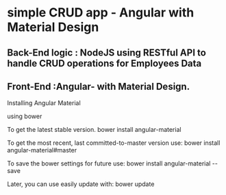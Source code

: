 # simple CRUD app -  Angular with  Material  Design






Back-End logic : NodeJS using RESTful API to handle CRUD operations for Employees Data
--------------------------------------------------------------------------------
Front-End :Angular- with Material Design. 
--------------------------------------------------------------------------------

 


Installing Angular Material

using bower

   To get the latest stable version.
bower install angular-material

   To get the most recent, last committed-to-master version use:
bower install angular-material#master

   To save the bower settings for future use:
bower install angular-material --save
  
  Later, you can use easily update with:
bower update



